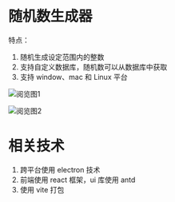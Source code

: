 # 随机数生成器

特点：

1. 随机生成设定范围内的整数
2. 支持自定义数据库，随机数可以从数据库中获取
3. 支持 window、mac 和 Linux 平台

![阅览图1](https://raw.github.com/jenvyxu/repositpry/master/random-integer-generator/preview_1.png)

![阅览图2](https://raw.github.com/jenvyxu/repositpry/master/random-integer-generator/preview_2.png)

# 相关技术

1. 跨平台使用 electron 技术
2. 前端使用 react 框架，ui 库使用 antd
3. 使用 vite 打包

